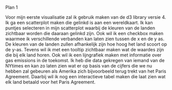 Plan 1

Voor mijn eerste visualisatie zal ik gebruik maken van de d3 library versie 4. Ik ga een scatterplot maken die gelinkd is aan een wereldkaart. Ik kan puntjes selecteren in mijn scatterplot waarbij de kleuren van de landen zichtbaar worden die daaraan gelinkd zijn. Ook wil ik een checkbox maken waarmee ik verschillende verbanden kan laten zien tussen de x en de y as. De kleuren van de landen zullen afhankelijk zijn hoe hoog het land scoort op de y-as. Tevens wil ik met een tooltip zichtbaar maken wat de waardes zijn die bij elk land horen. Ook wil ik een lijngrafiek maken met informatie over gas emissions in de toekomst. Ik heb die data gekregen van iemand van de NYtimes en kan zo laten zien wat er op basis van de cijfers die we nu hebben zal gebeuren als Amerika zich bijvoorbeeld terug trekt van het Paris Agreement. Daarbij wil ik nog een interactieve tabel maken die laat zien wat elk land betaald voor het Paris Agreement.
